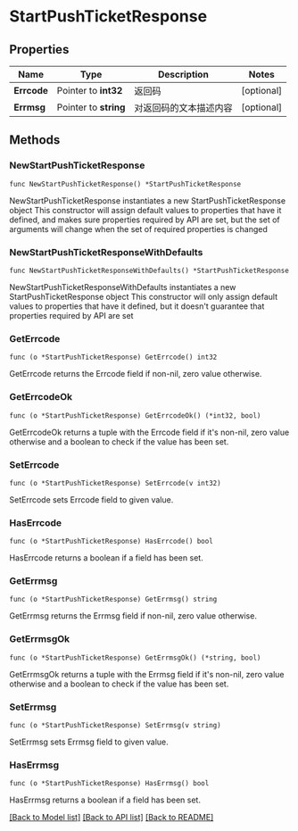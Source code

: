 # StartPushTicketResponse

## Properties

Name | Type | Description | Notes
------------ | ------------- | ------------- | -------------
**Errcode** | Pointer to **int32** | 返回码 | [optional] 
**Errmsg** | Pointer to **string** | 对返回码的文本描述内容 | [optional] 

## Methods

### NewStartPushTicketResponse

`func NewStartPushTicketResponse() *StartPushTicketResponse`

NewStartPushTicketResponse instantiates a new StartPushTicketResponse object
This constructor will assign default values to properties that have it defined,
and makes sure properties required by API are set, but the set of arguments
will change when the set of required properties is changed

### NewStartPushTicketResponseWithDefaults

`func NewStartPushTicketResponseWithDefaults() *StartPushTicketResponse`

NewStartPushTicketResponseWithDefaults instantiates a new StartPushTicketResponse object
This constructor will only assign default values to properties that have it defined,
but it doesn't guarantee that properties required by API are set

### GetErrcode

`func (o *StartPushTicketResponse) GetErrcode() int32`

GetErrcode returns the Errcode field if non-nil, zero value otherwise.

### GetErrcodeOk

`func (o *StartPushTicketResponse) GetErrcodeOk() (*int32, bool)`

GetErrcodeOk returns a tuple with the Errcode field if it's non-nil, zero value otherwise
and a boolean to check if the value has been set.

### SetErrcode

`func (o *StartPushTicketResponse) SetErrcode(v int32)`

SetErrcode sets Errcode field to given value.

### HasErrcode

`func (o *StartPushTicketResponse) HasErrcode() bool`

HasErrcode returns a boolean if a field has been set.

### GetErrmsg

`func (o *StartPushTicketResponse) GetErrmsg() string`

GetErrmsg returns the Errmsg field if non-nil, zero value otherwise.

### GetErrmsgOk

`func (o *StartPushTicketResponse) GetErrmsgOk() (*string, bool)`

GetErrmsgOk returns a tuple with the Errmsg field if it's non-nil, zero value otherwise
and a boolean to check if the value has been set.

### SetErrmsg

`func (o *StartPushTicketResponse) SetErrmsg(v string)`

SetErrmsg sets Errmsg field to given value.

### HasErrmsg

`func (o *StartPushTicketResponse) HasErrmsg() bool`

HasErrmsg returns a boolean if a field has been set.


[[Back to Model list]](../README.md#documentation-for-models) [[Back to API list]](../README.md#documentation-for-api-endpoints) [[Back to README]](../README.md)


